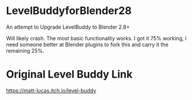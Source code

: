 # LevelBuddyforBlender28

An attempt to Upgrade LevelBuddy to Blender 2.8+

Will likely crash.  The most basic functionality works. I got it 75% working, I need someone better at Blender plugins to fork this and carry it the remaining 25%. 

# Original Level Buddy Link

https://matt-lucas.itch.io/level-buddy

